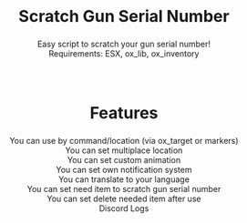 <br clear="both">

<h1 align="center">Scratch Gun Serial Number</h1>

###

<p align="center">Easy script to scratch your gun serial number!<br>Requirements: ESX, ox_lib, ox_inventory</p>

###

<br clear="both">

<h1 align="center">Features</h1>

###

<p align="center">You can use by command/location (via ox_target or markers)<br>You can set multiplace location<br>You can set custom animation<br>You can set own notification system<br>You can translate to your language<br>You can set need item to scratch gun serial number<br>You can set delete needed item after use<br>Discord Logs</p>

###